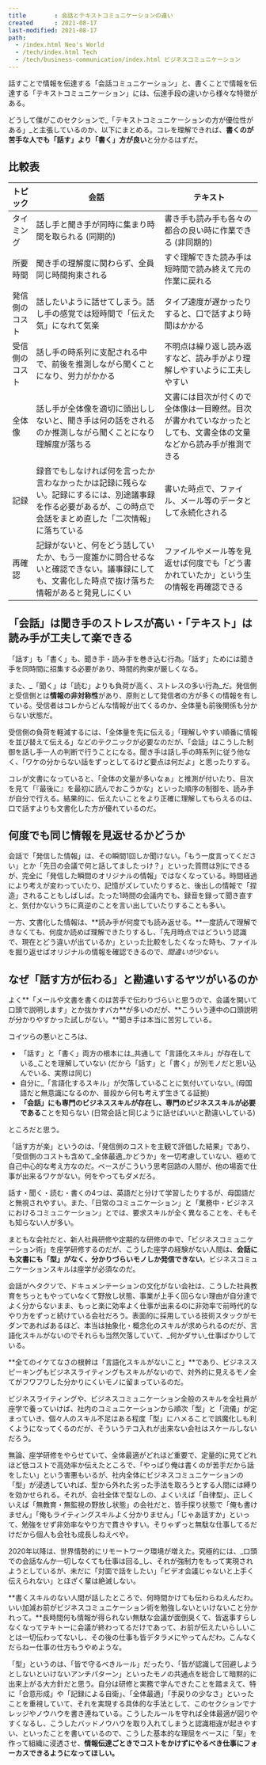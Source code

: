 ```yaml
---
title        : 会話とテキストコミュニケーションの違い
created      : 2021-08-17
last-modified: 2021-08-17
path:
  - /index.html Neo's World
  - /tech/index.html Tech
  - /tech/business-communication/index.html ビジネスコミュニケーション
---
```


話すことで情報を伝達する「会話コミュニケーション」と、書くことで情報を伝達する「テキストコミュニケーション」には、伝達手段の違いから様々な特徴がある。

どうして僕がこのセクションで_「テキストコミュニケーションの方が優位性がある」_と主張しているのか、以下にまとめる。コレを理解できれば、**書くのが苦手な人でも「話す」より「書く」方が良い**と分かるはずだ。


## 比較表

| トピック | 会話 | テキスト |
|----------|------|----------|
| タイミング     | 話し手と聞き手が同時に集まり時間を取られる (同期的) | 書き手も読み手も各々の都合の良い時に作業できる (非同期的) |
| 所要時間       | 聞き手の理解度に関わらず、全員同じ時間拘束される | すぐ理解できた読み手は短時間で読み終えて元の作業に戻れる |
| 発信側のコスト | 話したいように話せてしまう。話し手の感覚では短時間で「伝えた気」になれて気楽 | タイプ速度が遅かったりすると、口で話すより時間はかかる |
| 受信側のコスト | 話し手の時系列に支配される中で、前後を推測しながら聞くことになり、労力がかかる | 不明点は繰り返し読み返すなど、読み手がより理解しやすいように工夫しやすい |
| 全体像         | 話し手が全体像を適切に頭出ししないと、聞き手は何の話をされるのか推測しながら聞くことになり理解度が落ちる | 文書には目次が付くので全体像は一目瞭然。目次が書かれていなかったとしても、文書全体の文量などから読み手が推測できる |
| 記録           | 録音でもしなければ何を言ったか言わなかったかは記録に残らない。記録にするには、別途議事録を作る必要があるが、この時点で会話をまとめ直した「二次情報」に落ちている | 書いた時点で、ファイル、メール等のデータとして永続化される |
| 再確認         | 記録がないと、何をどう話していたか、もう一度誰かに問合せるないと確認できない。議事録にしても、文書化した時点で抜け落ちた情報があると発見しにくい | ファイルやメール等を見返せば何度でも「どう書かれていたか」という生の情報を再確認できる |


## 「会話」は聞き手のストレスが高い・「テキスト」は読み手が工夫して楽できる

「話す」も「書く」も、聞き手・読み手を巻き込む行為。「話す」ためには聞き手を同時間に招集する必要があり、時間的拘束が厳しくなる。

また、_「聞く」は「読む」よりも負荷が高く、ストレスの多い行為_だ。発信側と受信側とは**情報の非対称性**があり、原則として発信者の方が多くの情報を有している。受信者はコレからどんな情報が出てくるのか、全体量も前後関係も分からない状態だ。

受信側の負荷を軽減するには、「全体量を先に伝える」「理解しやすい順番に情報を並び替えて伝える」などのテクニックが必要なのだが、「会話」はこうした制御を話し手一人の判断で行うことになる。聞き手は話し手の時系列に従う他なく、「ワケの分からない話をずっとしてるけど要点は何だよ」と思ったりする。

コレが文書になっていると、「全体の文量が多いなぁ」と推測が付いたり、目次を見て「『最後に』を最初に読んでおこうかな」といった順序の制御を、読み手が自分で行える。結果的に、伝えたいことをより正確に理解してもらえるのは、口で話すよりも文書化した方が優れているのだ。


## 何度でも同じ情報を見返せるかどうか

会話で「発信した情報」は、その瞬間1回しか聞けない。「もう一度言ってください」とか「先日の会議で何と話してましたっけ？」といった質問は別にできるが、完全に「発信した瞬間のオリジナルの情報」ではなくなっている。時間経過により考えが変わっていたり、記憶がズレていたりすると、後出しの情報で「捏造」されることもしばしば。たった1時間の会議内でも、録音を録って聞き直すと、気付かないうちに真逆のことを言い出していたりすることも多い。

一方、文書化した情報は、**読み手が何度でも読み返せる。**一度読んで理解できなくても、何度か読めば理解できたりするし、「先月時点ではどういう認識で、現在とどう違いが出ているか」といった比較をしたくなった時も、ファイルを掘り返せばオリジナルの情報を確認できるので、_間違いが少ない。_


## なぜ「話す方が伝わる」と勘違いするヤツがいるのか

よく**「メールや文書を書くのは苦手で伝わりづらいと思うので、会議を開いて口頭で説明します」とか抜かすバカ**が多いのだが、**こういう連中の口頭説明が分かりやすかった試しがない。**聞き手は本当に苦労している。

コイツらの悪いところは、

- 「話す」と「書く」両方の根本には_共通して「言語化スキル」が存在している_ことを理解していない (だから「話す」と「書く」が別モノだと思い込んでいる、実際は同じ)
- 自分に_「言語化するスキル」が欠落していることに気付いていない_ (母国語だと無意識になるのか、普段から何も考えず生きてる証拠)
- **「会話」にも専門のビジネススキルが存在し、専門のビジネススキルが必要である**ことを知らない (日常会話と同じように話せばいいと勘違いしている)

ところだと思う。

「話す方が楽」というのは、「発信側のコストを主観で評価した結果」であり、「受信側のコストも含めて_全体最適_かどうか」を一切考慮していない、極めて自己中心的な考え方なのだ。ベースがこういう思考回路の人間が、他の場面で仕事が出来るワケがない。何をやってもダメだろ。

話す・聞く・読む・書くの4つは、英語だと分けて学習したりするが、母国語だと無視されやすい。また、「日常のコミュニケーション」と「業務中・ビジネスにおけるコミュニケーション」とでは、要求スキルが全く異なることを、そもそも知らない人が多い。

まともな会社だと、新人社員研修や定期的な研修の中で、「ビジネスコミュニケーション術」を座学研修するのだが、こうした座学の経験がない人間は、**会話にも文書にも「型」がなく、分かりづらいモノしか発信できない**。ビジネスコミュニケーションスキルは座学が必須なのだ。

会話がヘタクソで、ドキュメンテーションの文化がない会社は、こうした社員教育をちっともやっていなくて野放し状態、事業が上手く回らない理由が自分達でよく分からないまま、もっと楽に効率よく仕事が出来るのに非効率で前時代的なやり方をずっと続けている会社だろう。表面的に採用している技術スタックがモダンであればあるほど、本当は抽象化・概念化のスキルが求められるのだが、言語化スキルがないのでそれらも当然欠落していて、_何かダサい_仕事ばかりしている。

**全てのイケてなさの根幹は「言語化スキルがないこと」**であり、ビジネススピーキングもビジネスライティングもスキルがないので、対外的に見えるモノ全てがフワフワした分かりにくいモノに留まっているのだ。

ビジネスライティングや、ビジネスコミュニケーション全般のスキルを全社員が座学で養っていけば、社内のコミュニケーションから順次「型」と「流儀」が定まっていき、個々人のスキル不足はある程度「型」にハメることで誤魔化しも利くようになってくるのだが、そういうテコ入れが出来ない会社はスケールしないだろう。

無論、座学研修をやらせていて、全体最適がどれほど重要で、定量的に見てどれほど低コストで高効率か伝えたところで、「やっぱり俺は書くのが苦手だから話をしたい」という害悪もいるが、社内全体にビジネスコミュニケーションの「型」が浸透していれば、型から外れた劣った手法を取ろうとする人間には縛りを効かせられる。それが、会社全体で型なしの、よくいえば「自律型」、正しくいえば「無教育・無監視の野放し状態」の会社だと、皆手探り状態で「俺も書けません」「俺もライティングスキルよく分かりません」「じゃあ話すか」といって、勉強をせず非効率なやり方で貫きやすい。そりゃずっと無駄な仕事してるだけだから個人も会社も成長しねえべや。

2020年以降は、世界情勢的にリモートワーク環境が増えた。究極的には、_口頭での会話なんか一切しなくても仕事は回る_し、それが強制力をもって実現されようとしているが、未だに「対面で話をしたい」「ビデオ会議じゃないと上手く伝えられない」とほざく輩は絶滅しない。

**書くスキルのない人間が話したところで、何時間かけても伝わらねえんだわ。いい加減お前がビジネスコミュニケーション術を勉強しないといけないこと分かれって。**長時間何も情報が得られない無駄な会議が面倒臭くて、皆返事すらしなくなってテキトーに会議が終わってるだけであって、お前が伝えたいらしいことは一切伝わってないし、その後の仕事も皆デタラメにやってんだわ。こんなくだらねー仕事の仕方もうやめような。

「型」というのは、「皆で守るべきルール」だったり、「皆が認識して回避しようとしないといけないアンチパターン」といったモノの共通点を総合して暗黙的に出来上がる大方針だと思う。自分は研修と実務で学んできたことを踏まえて、特に「合意形成」や「記録による自衛」、「全体最適」「手戻りの少なさ」といったことを重視していて、それを実現する具体的な手法として、このセクションでナレッジやノウハウを書き連ねている。こうしたルールを守れば全体最適が図りやすくなるし、こうしたバッドノウハウを取り入れてしまうと認識相違が起きやすい、といったことを書いているので、こうした基本的な理屈をベースに「型」を作って組織に浸透させ、**情報伝達ごときでコストをかけずにやるべき仕事にフォーカスできるようになってほしい。**
